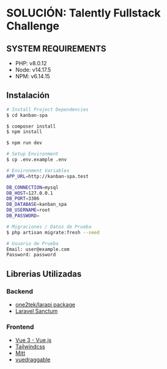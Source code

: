 # SOLUCIÓN: Talently Fullstack Challenge

## SYSTEM REQUIREMENTS
- PHP: v8.0.12
- Node: v14.17.5
- NPM: v6.14.15

## Instalación

```bash
# Install Project Dependencies
$ cd kanban-spa

$ composer install
$ npm install

$ npm run dev
```

```bash
# Setup Environment
$ cp .env.example .env

# Environment Variables
APP_URL=http://kanban-spa.test

DB_CONNECTION=mysql
DB_HOST=127.0.0.1
DB_PORT=3306
DB_DATABASE=kanban_spa
DB_USERNAME=root
DB_PASSWORD=
```

```bash
# Migraciones / Datos de Prueba
$ php artisan migrate:fresh --seed

# Usuario de Prueba
Email: user@example.com
Password: password
```

## Librerias Utilizadas

### Backend
- [one2tek/larapi package](https://github.com/one2tek/larapi)
- [Laravel Sanctum](https://laravel.com/docs/8.x/sanctum)

### Frontend
- [Vue 3 - Vue.js](https://v3.vuejs.org/)
- [Tailwindcss](https://tailwindcss.com/)
- [Mitt](https://github.com/developit/mitt)
- [vuedraggable](https://github.com/SortableJS/vue.draggable.next)
